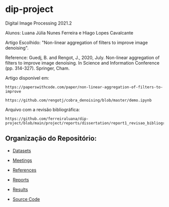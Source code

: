 # dip-project
Digital Image Processing 2021.2

Alunos: Luana Júlia Nunes Ferreira e 
Hiago Lopes Cavalcante

Artigo Escolhido: "Non-linear aggregation of filters to improve image denoising".

Reference: Guedj, B. and Rengot, J., 2020, July. Non-linear aggregation of filters to improve image denoising. In Science and Information Conference (pp. 314-327). Springer, Cham.

Artigo disponível em: 
```
https://paperswithcode.com/paper/non-linear-aggregation-of-filters-to-improve 
```
```
https://github.com/rengotj/cobra_denoising/blob/master/demo.ipynb
```

Arquivo com a revisão bibliográfica:
``` 
https://github.com/ferreiraluana/dip-project/blob/main/project/reports/dissertation/report1_revisao_bibliografica.pdf
```

## Organização do Repositório:

- [Datasets](https://github.com/ferreiraluana/dip-project/edit/main/project/datasets)

- [Meetings](https://github.com/ferreiraluana/dip-project/edit/main/project/meetings)

- [References](https://github.com/ferreiraluana/dip-project/edit/main/project/references)

- [Reports](https://github.com/ferreiraluana/dip-project/edit/main/project/reports)

- [Results](https://github.com/ferreiraluana/dip-project/edit/main/project/results)

- [Source Code](https://github.com/ferreiraluana/dip-project/edit/main/project/src)
